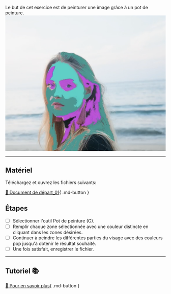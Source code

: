 <style>.md-footer{display:none;}</style>
Le but de cet exercice est de peinturer une image grâce à un pot de peinture.
![](../assets/image/12_pot_peinture.png)
***

## Matériel

Téléchargez et ouvrez les fichiers suivants:

[📁 Document de départ_01](../assets/image/12_andy-visage_femme.jpg){ .md-button }   <br>

## Étapes

- [ ] Sélectionner l'outil Pot de peinture (G).
- [ ] Remplir chaque zone sélectionnée avec une couleur distincte en cliquant dans les zones désirées.
- [ ] Continuer à peindre les différentes parties du visage avec des couleurs pop jusqu'à obtenir le résultat souhaité.
- [ ] Une fois satisfait, enregistrer le fichier.

***

## Tutoriel 📚

[📖 Pour en savoir plus](https://cmontmorency365-my.sharepoint.com/:v:/g/personal/flpilote_cmontmorency_qc_ca/EWX7DvXI8zJAo3tnzJWORoUBs5s1s5lqi3_KBjniY0LHjQ?nav=eyJyZWZlcnJhbEluZm8iOnsicmVmZXJyYWxBcHAiOiJPbmVEcml2ZUZvckJ1c2luZXNzIiwicmVmZXJyYWxBcHBQbGF0Zm9ybSI6IldlYiIsInJlZmVycmFsTW9kZSI6InZpZXciLCJyZWZlcnJhbFZpZXciOiJNeUZpbGVzTGlua0NvcHkifX0&e=f8aeS0){ .md-button }   <br>
